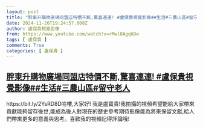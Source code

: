 ```yaml
---
layout: post
title: "胖東升購物廣場同盟店特價不斷,驚喜連連! #盧保貴視覺影像##生活#三農山區#留守老人"
date: 2024-11-26T19:24:57.000Z
author: 盧保貴視覺影像
from: https://www.youtube.com/watch?v=rMwl8Agq6Dw
tags: [ 盧保貴 ]
comments: True
categories: [ 盧保貴 ]
---
```

<!--1732649097000-->
[胖東升購物廣場同盟店特價不斷,驚喜連連! #盧保貴視覺影像##生活#三農山區#留守老人](https://www.youtube.com/watch?v=rMwl8Agq6Dw)
------

<div>
https://bit.ly/2YsRD8D哈嘍,大家好! 我是盧寶貴!我拍攝的視頻希望能給大家帶來貢獻能夠留存後世,能成為後人對現在的歷史參考期待影像能為將來保留文獻,給人們帶來更多的意義與思考。喜歡我的視頻記得評論哦!
</div>

